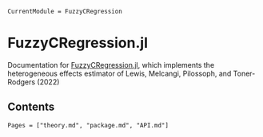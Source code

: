 ```@meta
CurrentModule = FuzzyCRegression
```

# FuzzyCRegression.jl

Documentation for [FuzzyCRegression.jl](https://github.com/aidantr/FuzzyCRegression.jl), which implements the heterogeneous effects estimator of Lewis, Melcangi, Pilossoph, and Toner-Rodgers (2022)

## Contents

```@contents
Pages = ["theory.md", "package.md", "API.md"]
```


